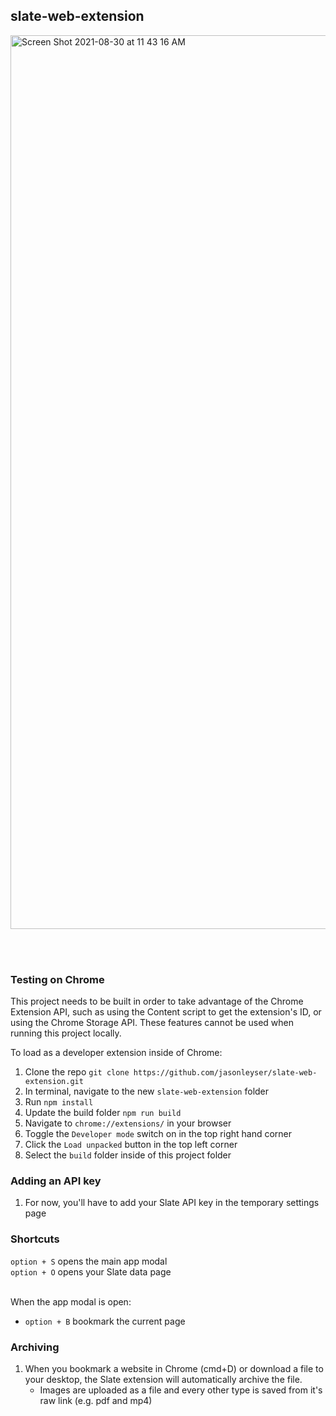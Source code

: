 ## slate-web-extension
<img width="1430" alt="Screen Shot 2021-08-30 at 11 43 16 AM" src="https://user-images.githubusercontent.com/60402678/131381707-1ff37208-7776-4c98-9770-ecafee18ee1b.png">

<br><br>

### Testing on Chrome

This project needs to be built in order to take advantage of the Chrome Extension API, such as using the Content script to get the extension's ID, or using the Chrome Storage API. These features cannot be used when running this project locally.

To load as a developer extension inside of Chrome:

1. Clone the repo `git clone https://github.com/jasonleyser/slate-web-extension.git` <br >
2. In terminal, navigate to the new `slate-web-extension` folder <br >
3. Run `npm install` <br >
4. Update the build folder `npm run build` <br >
5. Navigate to `chrome://extensions/` in your browser <br>
6. Toggle the `Developer mode` switch on in the top right hand corner <br>
7. Click the `Load unpacked` button in the top left corner <br>
8. Select the `build` folder inside of this project folder <br>


### Adding an API key
1. For now, you'll have to add your Slate API key in the temporary settings page

### Shortcuts
`option + S` opens the main app modal <br>
`option + O` opens your Slate data page <br><br>

When the app modal is open:
- `option + B` bookmark the current page

### Archiving
1) When you bookmark a website in Chrome (cmd+D) or download a file to your desktop, the Slate extension will automatically archive the file.
     - Images are uploaded as a file and every other type is saved from it's raw link (e.g. pdf and mp4) 

